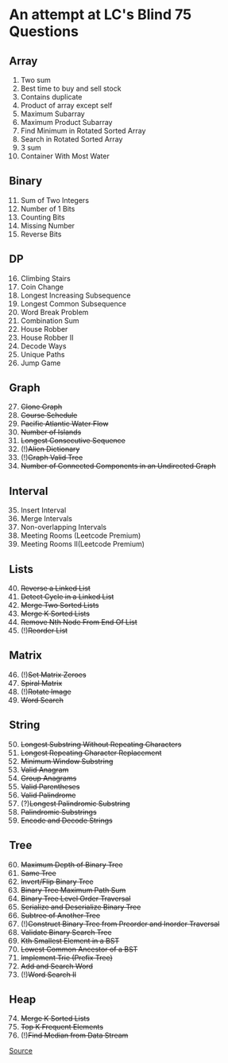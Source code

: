 # An attempt at LC's Blind 75 Questions

## Array

1. Two sum
2. Best time to buy and sell stock
3. Contains duplicate
4. Product of array except self
5. Maximum Subarray
6. Maximum Product Subarray
7. Find Minimum in Rotated Sorted Array
8. Search in Rotated Sorted Array
9. 3 sum
10. Container With Most Water

## Binary

11. Sum of Two Integers
12. Number of 1 Bits
13. Counting Bits
14. Missing Number
15. Reverse Bits

## DP

16. Climbing Stairs
17. Coin Change
18. Longest Increasing Subsequence
19. Longest Common Subsequence
20. Word Break Problem
21. Combination Sum
22. House Robber
23. House Robber II
24. Decode Ways
25. Unique Paths
26. Jump Game

## Graph

27. ~~Clone Graph~~
28. ~~Course Schedule~~
29. ~~Pacific Atlantic Water Flow~~
30. ~~Number of Islands~~
31. ~~Longest Consecutive Sequence~~
32. (!)~~Alien Dictionary~~
33. (!)~~Graph Valid Tree~~
34. ~~Number of Connected Components in an Undirected Graph~~

## Interval

35. Insert Interval
36. Merge Intervals
37. Non-overlapping Intervals
38. Meeting Rooms (Leetcode Premium)
39. Meeting Rooms II(Leetcode Premium)

## Lists

40. ~~Reverse a Linked List~~
41. ~~Detect Cycle in a Linked List~~
42. ~~Merge Two Sorted Lists~~
43. ~~Merge K Sorted Lists~~
44. ~~Remove Nth Node From End Of List~~
45. (!)~~Reorder List~~

## Matrix

46. (!)~~Set Matrix Zeroes~~
47. ~~Spiral Matrix~~
48. (!)~~Rotate Image~~
49. ~~Word Search~~

## String

50. ~~Longest Substring Without Repeating Characters~~
51. ~~Longest Repeating Character Replacement~~
52. ~~Minimum Window Substring~~
53. ~~Valid Anagram~~
54. ~~Group Anagrams~~
55. ~~Valid Parentheses~~
56. ~~Valid Palindrome~~
57. (?)~~Longest Palindromic Substring~~
58. ~~Palindromic Substrings~~
59. ~~Encode and Decode Strings~~

## Tree

60. ~~Maximum Depth of Binary Tree~~
61. ~~Same Tree~~
62. ~~Invert/Flip Binary Tree~~
63. ~~Binary Tree Maximum Path Sum~~
64. ~~Binary Tree Level Order Traversal~~
65. ~~Serialize and Deserialize Binary Tree~~
66. ~~Subtree of Another Tree~~
67. (!)~~Construct Binary Tree from Preorder and Inorder Traversal~~
68. ~~Validate Binary Search Tree~~
69. ~~Kth Smallest Element in a BST~~
70. ~~Lowest Common Ancestor of a BST~~
71. ~~Implement Trie (Prefix Tree)~~
72. ~~Add and Search Word~~
73. (!)~~Word Search II~~

## Heap

74. ~~Merge K Sorted Lists~~
75. ~~Top K Frequent Elements~~
76. (!)~~Find Median from Data Stream~~

[Source](https://medium.com/@miniChang8/75-leetcode-must-know-questions-953b3749c7e9)
